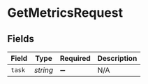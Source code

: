 # GetMetricsRequest


## Fields

| Field              | Type               | Required           | Description        |
| ------------------ | ------------------ | ------------------ | ------------------ |
| `task`             | *string*           | :heavy_minus_sign: | N/A                |